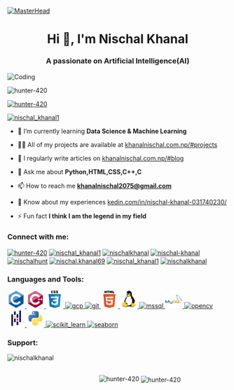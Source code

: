 [![MasterHead](https://res.cloudinary.com/practicaldev/image/fetch/s--M9QttI5a--/c_imagga_scale,f_auto,fl_progressive,h_420,q_auto,w_1000/https://dev-to-uploads.s3.amazonaws.com/uploads/articles/e5afadrel1xrtvwvxxqo.png)](https://khanalnischal.com.np)

<h1 align="center">Hi 👋, I'm Nischal Khanal</h1>
<h3 align="center">A passionate on Artificial Intelligence(AI)</h3>
<img align="center" alt="Coding" width="400" src="https://img.freepik.com/premium-photo/futuristic-robot-artificial-intelligence-cgi-big-data-analytics-programming_31965-8010.jpg?w=826"/>

<p align="left"> <img src="https://komarev.com/ghpvc/?username=hunter-420&label=Profile%20views&color=0e75b6&style=flat" alt="hunter-420" /> </p>

<p align="left"> <a href="https://github.com/ryo-ma/github-profile-trophy"><img src="https://github-profile-trophy.vercel.app/?username=hunter-420" alt="hunter-420" /></a> </p>

<p align="left"> <a href="https://twitter.com/nischal_khanal1" target="blank"><img src="https://img.shields.io/twitter/follow/nischal_khanal1?logo=twitter&style=for-the-badge" alt="nischal_khanal1" /></a> </p>

- 🌱 I’m currently learning **Data Science & Machine Learning**

- 👨‍💻 All of my projects are available at [khanalnischal.com.np/#projects](khanalnischal.com.np/#projects)

- 📝 I regularly write articles on [khanalnischal.com.np/#blog](khanalnischal.com.np/#blog)

- 💬 Ask me about **Python,HTML,CSS,C++,C**

- 📫 How to reach me **khanalnischal2075@gmail.com**

- 📄 Know about my experiences [kedin.com/in/nischal-khanal-031740230/](kedin.com/in/nischal-khanal-031740230/)

- ⚡ Fun fact **I think I am the legend in my field**

<h3 align="left">Connect with me:</h3>
<p align="left">
<a href="https://dev.to/hunter-420" target="blank"><img align="center" src="https://raw.githubusercontent.com/rahuldkjain/github-profile-readme-generator/master/src/images/icons/Social/devto.svg" alt="hunter-420" height="30" width="40" /></a>
<a href="https://twitter.com/nischal_khanal1" target="blank"><img align="center" src="https://raw.githubusercontent.com/rahuldkjain/github-profile-readme-generator/master/src/images/icons/Social/twitter.svg" alt="nischal_khanal1" height="30" width="40" /></a>
<a href="https://linkedin.com/in/nischalkhanal" target="blank"><img align="center" src="https://raw.githubusercontent.com/rahuldkjain/github-profile-readme-generator/master/src/images/icons/Social/linked-in-alt.svg" alt="nischalkhanal" height="30" width="40" /></a>
<a href="https://stackoverflow.com/users/nischal-khanal" target="blank"><img align="center" src="https://raw.githubusercontent.com/rahuldkjain/github-profile-readme-generator/master/src/images/icons/Social/stack-overflow.svg" alt="nischal-khanal" height="30" width="40" /></a>
<a href="https://kaggle.com/nischalhunt" target="blank"><img align="center" src="https://raw.githubusercontent.com/rahuldkjain/github-profile-readme-generator/master/src/images/icons/Social/kaggle.svg" alt="nischalhunt" height="30" width="40" /></a>
<a href="https://fb.com/nischal.khanal69" target="blank"><img align="center" src="https://raw.githubusercontent.com/rahuldkjain/github-profile-readme-generator/master/src/images/icons/Social/facebook.svg" alt="nischal.khanal69" height="30" width="40" /></a>
<a href="https://instagram.com/nischal_khanal1" target="blank"><img align="center" src="https://raw.githubusercontent.com/rahuldkjain/github-profile-readme-generator/master/src/images/icons/Social/instagram.svg" alt="nischal_khanal1" height="30" width="40" /></a>
<a href="https://www.youtube.com/c/nischalkhanal" target="blank"><img align="center" src="https://raw.githubusercontent.com/rahuldkjain/github-profile-readme-generator/master/src/images/icons/Social/youtube.svg" alt="nischalkhanal" height="30" width="40" /></a>
</p>

<h3 align="left">Languages and Tools:</h3>
<p align="left"> <a href="https://www.cprogramming.com/" target="_blank" rel="noreferrer"> <img src="https://raw.githubusercontent.com/devicons/devicon/master/icons/c/c-original.svg" alt="c" width="40" height="40"/> </a> <a href="https://www.w3schools.com/cpp/" target="_blank" rel="noreferrer"> <img src="https://raw.githubusercontent.com/devicons/devicon/master/icons/cplusplus/cplusplus-original.svg" alt="cplusplus" width="40" height="40"/> </a> <a href="https://www.w3schools.com/css/" target="_blank" rel="noreferrer"> <img src="https://raw.githubusercontent.com/devicons/devicon/master/icons/css3/css3-original-wordmark.svg" alt="css3" width="40" height="40"/> </a> <a href="https://cloud.google.com" target="_blank" rel="noreferrer"> <img src="https://www.vectorlogo.zone/logos/google_cloud/google_cloud-icon.svg" alt="gcp" width="40" height="40"/> </a> <a href="https://git-scm.com/" target="_blank" rel="noreferrer"> <img src="https://www.vectorlogo.zone/logos/git-scm/git-scm-icon.svg" alt="git" width="40" height="40"/> </a> <a href="https://www.w3.org/html/" target="_blank" rel="noreferrer"> <img src="https://raw.githubusercontent.com/devicons/devicon/master/icons/html5/html5-original-wordmark.svg" alt="html5" width="40" height="40"/> </a> <a href="https://www.linux.org/" target="_blank" rel="noreferrer"> <img src="https://raw.githubusercontent.com/devicons/devicon/master/icons/linux/linux-original.svg" alt="linux" width="40" height="40"/> </a> <a href="https://www.microsoft.com/en-us/sql-server" target="_blank" rel="noreferrer"> <img src="https://www.svgrepo.com/show/303229/microsoft-sql-server-logo.svg" alt="mssql" width="40" height="40"/> </a> <a href="https://www.mysql.com/" target="_blank" rel="noreferrer"> <img src="https://raw.githubusercontent.com/devicons/devicon/master/icons/mysql/mysql-original-wordmark.svg" alt="mysql" width="40" height="40"/> </a> <a href="https://opencv.org/" target="_blank" rel="noreferrer"> <img src="https://www.vectorlogo.zone/logos/opencv/opencv-icon.svg" alt="opencv" width="40" height="40"/> </a> <a href="https://pandas.pydata.org/" target="_blank" rel="noreferrer"> <img src="https://raw.githubusercontent.com/devicons/devicon/2ae2a900d2f041da66e950e4d48052658d850630/icons/pandas/pandas-original.svg" alt="pandas" width="40" height="40"/> </a> <a href="https://www.python.org" target="_blank" rel="noreferrer"> <img src="https://raw.githubusercontent.com/devicons/devicon/master/icons/python/python-original.svg" alt="python" width="40" height="40"/> </a> <a href="https://scikit-learn.org/" target="_blank" rel="noreferrer"> <img src="https://upload.wikimedia.org/wikipedia/commons/0/05/Scikit_learn_logo_small.svg" alt="scikit_learn" width="40" height="40"/> </a> <a href="https://seaborn.pydata.org/" target="_blank" rel="noreferrer"> <img src="https://seaborn.pydata.org/_images/logo-mark-lightbg.svg" alt="seaborn" width="40" height="40"/> </a> </p>

<h3 align="left">Support:</h3>
<p><a href="https://ko-fi.com/nischalkhanal"> <img align="left" src="https://cdn.ko-fi.com/cdn/kofi3.png?v=3" height="50" width="210" alt="nischalkhanal" /></a></p><br><br>

<p><img align="left" src="https://github-readme-stats.vercel.app/api/top-langs?username=hunter-420&show_icons=true&locale=en&layout=compact" alt="hunter-420" /></p>

<p>&nbsp;<img align="center" src="https://github-readme-stats.vercel.app/api?username=hunter-420&show_icons=true&locale=en" alt="hunter-420" /></p>

